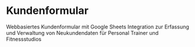 # Kundenformular
Webbasiertes Kundenformular mit Google Sheets Integration zur Erfassung und Verwaltung von Neukundendaten für Personal Trainer und Fitnessstudios
